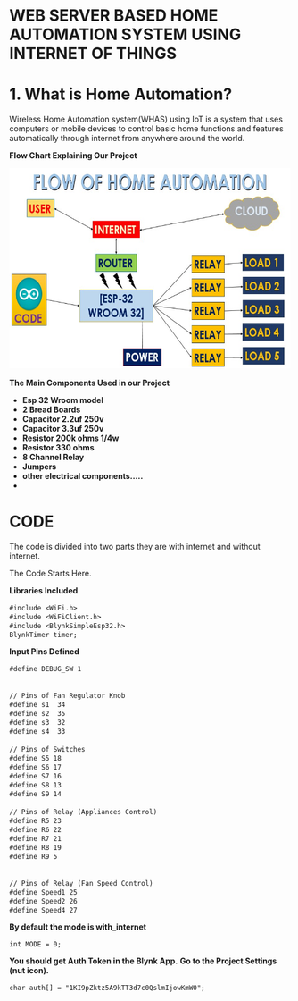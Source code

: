 # WEB SERVER BASED HOME AUTOMATION SYSTEM USING INTERNET OF THINGS


# 1. What is Home Automation?



Wireless Home Automation system(WHAS) using IoT is a system that uses computers or mobile devices to control basic home functions and features automatically through internet from anywhere around the world.

**Flow Chart Explaining Our Project**
<p align="center">
<img src="https://github.com/aniketmarwade/Home-Automation-2021-FInal-Year-Project/blob/main/IMAGES/diagrams/flow%20chart.jpg?raw=true"
  width="686" height="359">
</p>

**The Main Components Used in our Project**

* **Esp 32 Wroom model**
* **2 Bread Boards**
* **Capacitor 2.2uf 250v**
* **Capacitor 3.3uf 250v**
* **Resistor 200k ohms 1/4w**
* **Resistor 330 ohms**
* **8 Channel Relay**
* **Jumpers**
* **other electrical components.....**
* 


# CODE 
The code is divided into two parts they are with internet and without internet.

The Code Starts Here.

**Libraries Included**
```
#include <WiFi.h>
#include <WiFiClient.h>
#include <BlynkSimpleEsp32.h>
BlynkTimer timer;
```
**Input Pins Defined**
```
#define DEBUG_SW 1


// Pins of Fan Regulator Knob
#define s1  34
#define s2  35
#define s3  32
#define s4  33

// Pins of Switches
#define S5 18
#define S6 17
#define S7 16
#define S8 13
#define S9 14

// Pins of Relay (Appliances Control)
#define R5 23
#define R6 22
#define R7 21
#define R8 19
#define R9 5


// Pins of Relay (Fan Speed Control)
#define Speed1 25
#define Speed2 26
#define Speed4 27
```
**By default the mode is with_internet**
```
int MODE = 0;
```

**You should get Auth Token in the Blynk App.**
**Go to the Project Settings (nut icon).**
```
char auth[] = "1KI9pZktz5A9kTT3d7c0QslmIjowKmW0";
```
